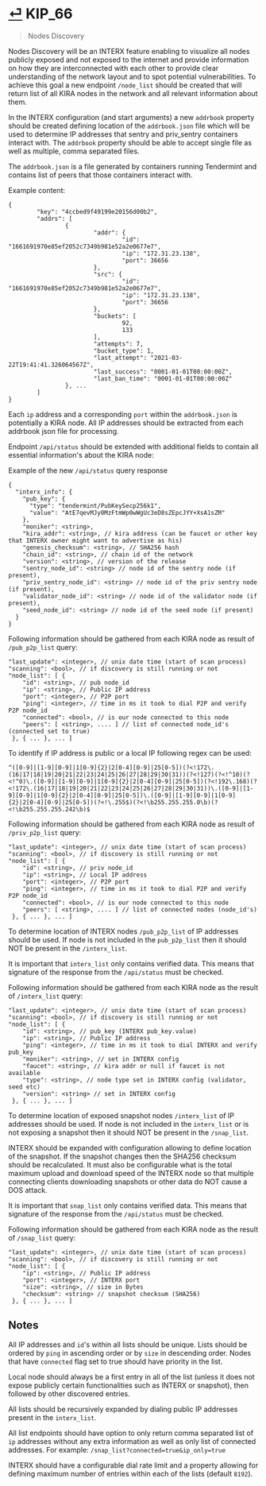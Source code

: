 # [⏎](README.md#Roadmap) KIP_66
> Nodes Discovery

Nodes Discovery will be an INTERX feature enabling to visualize all nodes publicly exposed and not exposed to the internet and provide information on how they are interconnected with each other to provide clear understanding of the network layout and to spot potential vulnerabilities. To achieve this goal a new endpoint `/node_list` should be created that will return list of all KIRA nodes in the network and all relevant information about them.

In the INTERX configuration (and start arguments) a new `addrbook` property should be created defining location of the `addrbook.json` file which will be used to determine IP addresses that sentry and priv_sentry containers interact with. The `addrbook` property should be able to accept single file as well as multiple, comma separated files.

The `addrbook.json` is a file generated by containers running Tendermint and contains list of peers that those containers interact with.

Example content:

```
{
        "key": "4ccbed9f49199e20156d00b2",
        "addrs": [
                {
                        "addr": {
                                "id": "1661691970e85ef2052c7349b981e52a2e0677e7",
                                "ip": "172.31.23.138",
                                "port": 36656
                        },
                        "src": {
                                "id": "1661691970e85ef2052c7349b981e52a2e0677e7",
                                "ip": "172.31.23.138",
                                "port": 36656
                        },
                        "buckets": [
                                92,
                                133
                        ],
                        "attempts": 7,
                        "bucket_type": 1,
                        "last_attempt": "2021-03-22T19:41:41.326064567Z",
                        "last_success": "0001-01-01T00:00:00Z",
                        "last_ban_time": "0001-01-01T00:00:00Z"
                }, ...
        ]
}
```

Each `ip` address and a corresponding `port` within the `addrbook.json` is potentially a KIRA node. All IP addresses should be extracted from each addrbook json file for processing.

Endpoint `/api/status` should be extended with additional fields to contain all essential information's about the KIRA node:

Example of the new `/api/status` query response
```
{
  "interx_info": {
    "pub_key": {
      "type": "tendermint/PubKeySecp256k1",
      "value": "AtE7qevMJy0MzFtmWp0wWgUc3eD8sZEpcJYY+XsA1sZM"
    },
    "moniker": <string>,
    "kira_addr": <string>, // kira address (can be faucet or other key that INTERX owner might want to advertise as his)
    "genesis_checksum": <string>, // SHA256 hash
    "chain_id": <string>, // chain id of the network
    "version": <string>, // version of the release
    "sentry_node_id": <string> // node id of the sentry node (if present),
    "priv_sentry_node_id": <string> // node id of the priv sentry node (if present),
    "validator_node_id": <string> // node id of the validator node (if present),
    "seed_node_id": <string> // node id of the seed node (if present)
  }
}
```

Following information should be gathered from each KIRA node as result of `/pub_p2p_list` query:

```
"last_update": <integer>, // unix date time (start of scan process)
"scanning": <bool>, // if discovery is still running or not
"node_list": [ { 
    "id": <string>, // pub node_id
    "ip": <string>, // Public IP address
    "port": <integer>, // P2P port
    "ping": <integer>, // time in ms it took to dial P2P and verify P2P node_id
    "connected": <bool>, // is our node connected to this node
    "peers": [ <string>, .... ] // list of connected node_id's (connected set to true)
 }, { ... }, ... ]
```

To identify if IP address is public or a local IP following regex can be used:

```
^([0-9]|[1-9][0-9]|1[0-9]{2}|2[0-4][0-9]|25[0-5])(?<!172\.(16|17|18|19|20|21|22|23|24|25|26|27|28|29|30|31))(?<!127)(?<!^10)(?<!^0)\.([0-9]|[1-9][0-9]|1[0-9]{2}|2[0-4][0-9]|25[0-5])(?<!192\.168)(?<!172\.(16|17|18|19|20|21|22|23|24|25|26|27|28|29|30|31))\.([0-9]|[1-9][0-9]|1[0-9]{2}|2[0-4][0-9]|25[0-5])\.([0-9]|[1-9][0-9]|1[0-9]{2}|2[0-4][0-9]|25[0-5])(?<!\.255$)(?<!\b255.255.255.0\b)(?<!\b255.255.255.242\b)$
```

Following information should be gathered from each KIRA node as result of `/priv_p2p_list` query:

```
"last_update": <integer>, // unix date time (start of scan process)
"scanning": <bool>, // if discovery is still running or not
"node_list": [ { 
    "id": <string>, // priv node_id
    "ip": <string>, // Local IP address
    "port": <integer>, // P2P port
    "ping": <integer>, // time in ms it took to dial P2P and verify P2P node_id
    "connected": <bool>, // is our node connected to this node
    "peers": [ <string>, .... ] // list of connected nodes (node_id's)
 }, { ... }, ... ]
```

To determine location of INTERX nodes `/pub_p2p_list` of IP addresses should be used. If node is not included in the `pub_p2p_list` then it should NOT be present in the `/interx_list`. 

It is important that `interx_list` only contains verified data. This means that signature of the response from the `/api/status` must be checked.

Following information should be gathered from each KIRA node as the result of `/interx_list` query:

```
"last_update": <integer>, // unix date time (start of scan process)
"scanning": <bool>, // if discovery is still running or not
"node_list": [ { 
    "id": <string>, // pub_key (INTERX pub_key.value)
    "ip": <string>, // Public IP address
    "ping": <integer>, // time in ms it took to dial INTERX and verify pub_key
    "moniker": <string>, // set in INTERX config
    "faucet": <string>, // kira addr or null if faucet is not available
    "type": <string>, // node type set in INTERX config (validator, seed etc)
    "version": <string> // set in INTERX config
 }, { ... }, ... ]
```

To determine location of exposed snapshot nodes `/interx_list` of IP addresses should be used. If node is not included in the `interx_list` or is not exposing a snapshot then it should NOT be present in the `/snap_list`.

INTERX should be expanded with configuration allowing to define location of the snapshot. If the snapshot changes then the SHA256 checksum should be recalculated. It must also be configurable what is the total maximum upload and download speed of the INTERX node so that multiple connecting clients downloading snapshots or other data do NOT cause a DOS attack.

It is important that `snap_list` only contains verified data. This means that signature of the response from the `/api/status` must be checked.

Following information should be gathered from each KIRA node as the result of `/snap_list` query:

```
"last_update": <integer>, // unix date time (start of scan process)
"scanning": <bool>, // if discovery is still running or not
"node_list": [ { 
    "ip": <string>, // Public IP address
    "port": <integer>, // INTERX port
    "size": <string>, // size in Bytes
    "checksum": <string> // snapshot checksum (SHA256)
 }, { ... }, ... ]
```

## Notes

All IP addresses and `id`'s within all lists should be unique. Lists should be ordered by `ping` in ascending order or by `size` in descending order. Nodes that have `connected` flag set to true should have priority in the list.

Local node should always be a first entry in all of the list (unless it does not expose publicly certain functionalities such as INTERX or snapshot), then followed by other discovered entries. 

All lists should be recursively expanded by dialing public IP addresses present in the `interx_list`. 

All list endpoints should have option to only return comma separated list of `ip` addresses without any extra information as well as only list of connected addresses. For example: `/snap_list?connected=true&ip_only=true`

INTERX should have a configurable dial rate limit and a property allowing for defining maximum number of entries within each of the lists (default `8192`).

